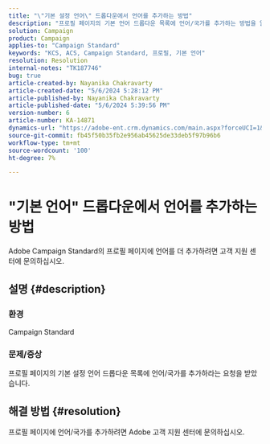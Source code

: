 ```yaml
---
title: "\"기본 설정 언어\" 드롭다운에서 언어를 추가하는 방법"
description: "프로필 페이지의 기본 언어 드롭다운 목록에 언어/국가를 추가하는 방법을 알아봅니다."
solution: Campaign
product: Campaign
applies-to: "Campaign Standard"
keywords: "KCS, ACS, Campaign Standard, 프로필, 기본 언어"
resolution: Resolution
internal-notes: "TK187746"
bug: true
article-created-by: Nayanika Chakravarty
article-created-date: "5/6/2024 5:28:12 PM"
article-published-by: Nayanika Chakravarty
article-published-date: "5/6/2024 5:39:56 PM"
version-number: 6
article-number: KA-14871
dynamics-url: "https://adobe-ent.crm.dynamics.com/main.aspx?forceUCI=1&pagetype=entityrecord&etn=knowledgearticle&id=bdf962ff-cd0b-ef11-9f8a-6045bd0065b6"
source-git-commit: fb45f50b35fb2e956ab45625de33deb5f97b96b6
workflow-type: tm+mt
source-wordcount: '100'
ht-degree: 7%

---
```


# &quot;기본 언어&quot; 드롭다운에서 언어를 추가하는 방법


Adobe Campaign Standard의 프로필 페이지에 언어를 더 추가하려면 고객 지원 센터에 문의하십시오.

## 설명 {#description}


### <b>환경</b>

Campaign Standard

### <b>문제/증상</b>

프로필 페이지의 기본 설정 언어 드롭다운 목록에 언어/국가를 추가하라는 요청을 받았습니다.


## 해결 방법 {#resolution}


프로필 페이지에 언어/국가를 추가하려면 Adobe 고객 지원 센터에 문의하십시오.
